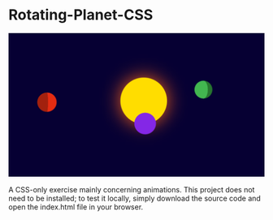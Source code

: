 # Rotating-Planet-CSS

![Alt text](final-result.png)
 
A CSS-only exercise mainly concerning animations. This project does not need to be installed; to test it locally, simply download the source code and open the index.html file in your browser.
